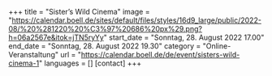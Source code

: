 +++
title = "Sister’s Wild Cinema"
image = "https://calendar.boell.de/sites/default/files/styles/16d9_large/public/2022-08/%20%281220%20%C3%97%20686%20px%29.png?h=06a2567e&itok=jTN5ryYy"
start_date = "Sonntag, 28. August 2022 17.00"
end_date = "Sonntag, 28. August 2022 19.30"
category = "Online-Veranstaltung"
url = "https://calendar.boell.de/de/event/sisters-wild-cinema-1"
languages = []
[contact]
+++